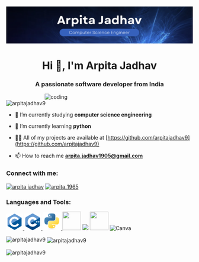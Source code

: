 ![logo](https://github.com/arpitajadhav9/arpitajadhav9/blob/main/git%20banner.png)
<h1 align="center">Hi 👋, I'm Arpita Jadhav</h1>
<h3 align="center">A passionate software developer from India</h3>

<img align="right" alt="coding" width="400" src="">

<p align="left"> <img src="https://komarev.com/ghpvc/?username=arpitajadhav9&label=Profile%20views&color=0e75b6&style=flat" alt="arpitajadhav9" /> </p>

- 🔭 I’m currently studying **computer science engineering**

- 🌱 I’m currently learning **python**

- 👨‍💻 All of my projects are available at [https://github.com/arpitajadhav9](https://github.com/arpitajadhav9)

- 📫 How to reach me **arpita.jadhav1905@gmail.com**

<h3 align="left">Connect with me:</h3>
<p align="left">
<a href="https://linkedin.com/in/arpita jadhav" target="blank"><img align="center" src="https://raw.githubusercontent.com/rahuldkjain/github-profile-readme-generator/master/src/images/icons/Social/linked-in-alt.svg" alt="arpita jadhav" height="30" width="40" /></a>
<a href="https://instagram.com/arpita_1965" target="blank"><img align="center" src="https://raw.githubusercontent.com/rahuldkjain/github-profile-readme-generator/master/src/images/icons/Social/instagram.svg" alt="arpita_1965" height="30" width="40" /></a>
</p>

<h3 align="left">Languages and Tools:</h3>
<p align="left"> <a href="https://www.cprogramming.com/" target="_blank" rel="noreferrer"> <img src="https://raw.githubusercontent.com/devicons/devicon/master/icons/c/c-original.svg" alt="c" width="45" height="45"/> </a> <a href="https://www.w3schools.com/cpp/" target="_blank" rel="noreferrer"> <img src="https://raw.githubusercontent.com/devicons/devicon/master/icons/cplusplus/cplusplus-original.svg" alt="cplusplus" width="45" height="45"/> </a> <a href="https://www.python.org" target="_blank" rel="noreferrer"> <img src="https://raw.githubusercontent.com/devicons/devicon/master/icons/python/python-original.svg" alt="python" width="50" height="50"/> </a> <img src="https://upload.wikimedia.org/wikipedia/commons/7/75/Scratch.logo.S.png" width="50" height="50">  <img src="https://skillicons.dev/icons?i=git,github&theme=dark" /> <img src="https://www.appsheet.com/Content/img/material/appsheet_rebrand_logo.svg" width="50" height="50" theme="dark"> <img width="50" src="https://github.com/marwin1991/profile-technology-icons/assets/136815194/02494c7c-de6a-43a6-9293-6369696842ed" alt="Canva" title="Canva"/>
</p>

<p><img align="left" src="https://github-readme-stats.vercel.app/api/top-langs?username=arpitajadhav9&show_icons=true&locale=en&layout=compact" alt="arpitajadhav9" /></p>

<p>&nbsp;<img align="center" src="https://github-readme-stats.vercel.app/api?username=arpitajadhav9&show_icons=true&locale=en" alt="arpitajadhav9" /></p>

<p><img align="center" src="https://github-readme-streak-stats.herokuapp.com/?user=arpitajadhav9&" alt="arpitajadhav9" /></p>

  
